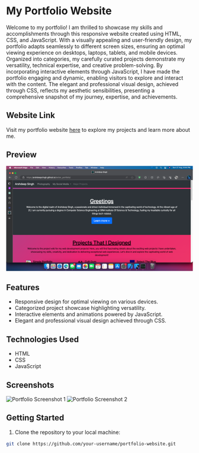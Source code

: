# My Portfolio Website

Welcome to my portfolio! I am thrilled to showcase my skills and accomplishments through this responsive website created using HTML, CSS, and JavaScript. With a visually appealing and user-friendly design, my portfolio adapts seamlessly to different screen sizes, ensuring an optimal viewing experience on desktops, laptops, tablets, and mobile devices. Organized into categories, my carefully curated projects demonstrate my versatility, technical expertise, and creative problem-solving. By incorporating interactive elements through JavaScript, I have made the portfolio engaging and dynamic, enabling visitors to explore and interact with the content. The elegant and professional visual design, achieved through CSS, reflects my aesthetic sensibilities, presenting a comprehensive snapshot of my journey, expertise, and achievements.

## Website Link

Visit my portfolio website [here](https://arshdeeps1ngh.github.io/better_portfolio/) to explore my projects and learn more about me.

## Preview

![Portfolio Website Preview](portfolio-preview.png)

## Features

- Responsive design for optimal viewing on various devices.
- Categorized project showcase highlighting versatility.
- Interactive elements and animations powered by JavaScript.
- Elegant and professional visual design achieved through CSS.

## Technologies Used

- HTML
- CSS
- JavaScript

## Screenshots

![Portfolio Screenshot 1](screenshots/screenshot1.png)
![Portfolio Screenshot 2](screenshots/screenshot2.png)

## Getting Started

1. Clone the repository to your local machine:

```bash
git clone https://github.com/your-username/portfolio-website.git
